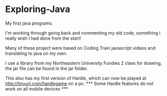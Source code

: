 # Exploring-Java
My first java programs.

I'm working through going back and commenting my old code, something I really wish I had done from the start!

Many of these project were based on Coding Train javascript videos and translating to java on my own. 

I use a library from my Northeastern University Fundies 2 class for drawing, the jar file can be found in the jar folder.

This also has my first version of Hardle, which can now be played at http://tinyurl.com/hardlegame on a pc. 
*** Some Hardle features do not work on all mobile devices ***
